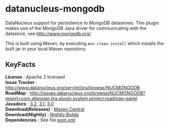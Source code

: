 # datanucleus-mongodb

DataNucleus support for persistence to MongoDB datastores. This plugin makes
use of the MongoDB Java driver for communicating with the datastore, see http://www.mongodb.org/

This is built using Maven, by executing `mvn clean install` which installs the built jar in your local Maven repository.


## KeyFacts

__License__ : Apache 2 licensed  
__Issue Tracker__ : http://www.datanucleus.org/servlet/jira/browse/NUCMONGODB  
__RoadMap__ : http://issues.datanucleus.org/browse/NUCMONGODB?report=com.atlassian.jira.plugin.system.project:roadmap-panel  
__Javadocs__ : [3.2](http://www.datanucleus.org/javadocs/store.mongodb/3.2/), [3.1](http://www.datanucleus.org/javadocs/store.mongodb/3.1/), [3.0](http://www.datanucleus.org/javadocs/store.mongodb/3.0/)  
__Download(Releases)__ : [Maven Central](http://central.maven.org/maven2/org/datanucleus/datanucleus-mongodb)  
__Download(Nightly)__ : [Nightly Builds](http://www.datanucleus.org/downloads/maven2-nightly/org/datanucleus/datanucleus-mongodb)  
__Dependencies__ : See file [pom.xml](pom.xml)  
